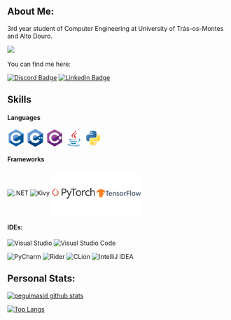 ## About Me:

3rd year student of Computer Engineering at University of Trás-os-Montes and Alto Douro.

![](https://komarev.com/ghpvc/?username=Necas209&color=orange)

You can find me here:

[![Discord Badge](https://img.shields.io/badge/-Discord-000?logo=Discord&link=https://discordapp.com/users/Necas209#5549)](https://discordapp.com/users/Necas209#5549)
[![Linkedin Badge](https://img.shields.io/badge/-LinkedIn-blue?logo=LinkedIn&link=https://www.linkedin.com/in/diogo-medeiros-268897198/)](https://www.linkedin.com/in/diogo-medeiros-268897198/)

## Skills

#### Languages

<div style="display: inline_block">
  <img align="center" alt="C" height="40" width="40" src="https://github.com/devicons/devicon/blob/master/icons/c/c-original.svg" />
  <img align="center" alt="C++" height="40" width="40" src="https://github.com/devicons/devicon/blob/master/icons/cplusplus/cplusplus-original.svg" />
  <img align="center" alt="C#" height="40" width="40" src="https://github.com/devicons/devicon/blob/master/icons/csharp/csharp-original.svg" />
  <img align="center" alt="Java" height="40" width="40" src="https://github.com/devicons/devicon/blob/master/icons/java/java-original.svg" />
  <img align="center" alt="Python" height="40" width="40" src="https://github.com/devicons/devicon/blob/master/icons/python/python-original.svg" />
</div>

#### Frameworks

<div style="display: inline_block">
  <img align="center" alt=".NET" height="40" src="https://upload.wikimedia.org/wikipedia/commons/7/7d/Microsoft_.NET_logo.svg" />
  <img align="center" alt="Kivy" height="45" src="https://upload.wikimedia.org/wikipedia/commons/5/58/Kivy_logo.png" />
  <img align="center" alt="PyTorch" width="100" src="https://github.com/devicons/devicon/blob/master/icons/pytorch/pytorch-original-wordmark.svg" />
  <img align="center" alt="TensorFlow" width="100" src="https://github.com/devicons/devicon/blob/master/icons/tensorflow/tensorflow-original-wordmark.svg" />
</div>

#### IDEs:

![Visual Studio](https://img.shields.io/badge/Visual%20Studio-5C2D91.svg?style=flat&logo=visual-studio&logoColor=white) 
![Visual Studio Code](https://img.shields.io/badge/Visual%20Studio%20Code-0078d7.svg?style=flat&logo=visual-studio-code&logoColor=white) 

![PyCharm](https://img.shields.io/badge/PyCharm-143?style=flat&logo=PyCharm&logoColor=black&color=black&labelColor=green) 
![Rider](https://img.shields.io/badge/Rider-000000.svg?style=flat&logo=Rider&logoColor=white&color=black&labelColor=crimson)
![CLion](https://img.shields.io/badge/CLion-black?style=flat&logo=CLion&logoColor=black&labelColor=22d88f)
![IntelliJ IDEA](https://img.shields.io/badge/IntelliJ%20IDEA-000000.svg?style=flat&logo=IntelliJ%20IDEA&logoColor=white)

## Personal Stats:

[![peguimasid github stats](https://github-readme-stats-necas209.vercel.app/api?username=Necas209&show_icons=true&count_private=true&theme=dracula&card_width=500)](https://github.com/Necas209)

[![Top Langs](https://github-readme-stats-necas209.vercel.app/api/top-langs/?username=Necas209&theme=dracula&hide=jupyter%20notebook,purebasic,tex)](https://github.com/Necas209)
